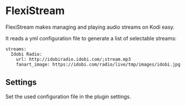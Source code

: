 # FlexiStream
FlexiStream makes managing and playing audio streams on Kodi easy.

It reads a yml configuration file to generate a list of selectable streams:
    
    streams:
      Idobi Radio:
        url: http://idobiradio.idobi.com/;stream.mp3
        fanart_image: https://idobi.com/radio/live/tmp/images/idobi.jpg

    
## Settings
Set the used configuration file in the plugin settings.